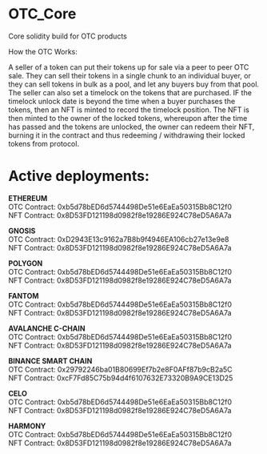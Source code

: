 # OTC_Core
Core solidity build for OTC products

How the OTC Works:

A seller of a token can put their tokens up for sale via a peer to peer OTC sale.
They can sell their tokens in a single chunk to an individual buyer, or they can sell tokens in bulk as a pool, and let any buyers buy from that pool.
The seller can also set a timelock on the tokens that are purchased. IF the timelock unlock date is beyond the time when a buyer purchases the tokens, then an NFT is minted to record the timelock position. 
The NFT is then minted to the owner of the locked tokens, whereupon after the time has passed and the tokens are unlocked, the owner can redeem their NFT, burning it in the contract and thus redeeming / withdrawing their locked tokens from protocol. 

# Active deployments:

**ETHEREUM**   
OTC Contract: 0xb5d78bED6d5744498De51e6EaEa50315Bb8C12f0  
NFT Contract: 0x8D53FD121198d0982f8e19286E924C78eD5A6A7a  
  
**GNOSIS**   
OTC Contract: 0xD2943E13c9162a7B8b9f4946EA106cb27e13e9e8   
NFT Contract: 0x8D53FD121198d0982f8e19286E924C78eD5A6A7a   
   
**POLYGON**   
OTC Contract: 0xb5d78bED6d5744498De51e6EaEa50315Bb8C12f0   
NFT Contract: 0x8D53FD121198d0982f8e19286E924C78eD5A6A7a   
   
**FANTOM**    
OTC Contract: 0xb5d78bED6d5744498De51e6EaEa50315Bb8C12f0   
NFT Contract: 0x8D53FD121198d0982f8e19286E924C78eD5A6A7a   
   
**AVALANCHE C-CHAIN**    
OTC Contract: 0xb5d78bED6d5744498De51e6EaEa50315Bb8C12f0   
NFT Contract: 0x8D53FD121198d0982f8e19286E924C78eD5A6A7a   
   
**BINANCE SMART CHAIN**     
OTC Contract: 0x29792246ba01B80699Ef7b2e8F0AFf87b9cB2a5C   
NFT Contract: 0xcF7Fd85C75b94d4f6107632E73320B9A9CE13D25   
   
**CELO**   
OTC Contract: 0xb5d78bED6d5744498De51e6EaEa50315Bb8C12f0   
NFT Contract: 0x8D53FD121198d0982f8e19286E924C78eD5A6A7a 
  
**HARMONY**   
OTC Contract: 0xb5d78bED6d5744498De51e6EaEa50315Bb8C12f0   
NFT Contract: 0x8D53FD121198d0982f8e19286E924C78eD5A6A7a
